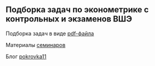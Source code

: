 Подборка задач по эконометрике с контрольных и экзаменов ВШЭ
------------------------------------------------------------

Подборка задач в виде [pdf-файла](https://github.com/bdemeshev/metrics_hse_exams/raw/master/metrics_hse_exams.pdf)

Материалы [семинаров](https://bdemeshev.github.io/em301/)

Блог [pokrovka11](https://pokrovka11.wordpress.com)
